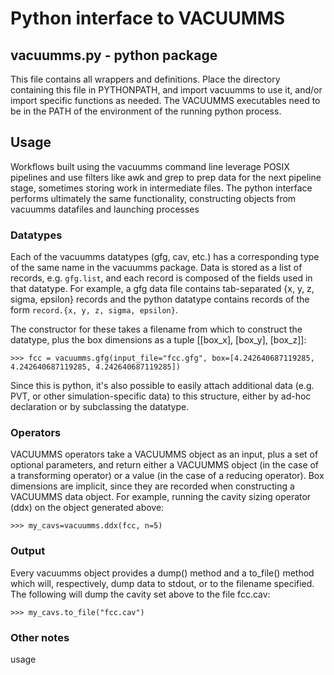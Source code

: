 # Python interface to VACUUMMS

## vacuumms.py - python package

This file contains all wrappers and definitions. Place the directory containing this file in PYTHONPATH, and import vacuumms to use it, and/or import specific functions as needed. The VACUUMMS executables need to be in the PATH of the environment of the running python process. 

## Usage

Workflows built using the vacuumms command line leverage POSIX pipelines and use filters like awk and grep to prep data for the next pipeline stage, sometimes storing work in intermediate files. The python interface performs ultimately the same functionality, constructing objects from vacuumms datafiles and launching processes 

### Datatypes

Each of the vacuumms datatypes (gfg, cav, etc.) has a corresponding type of the same name in the vacuumms package. Data is stored as a list of records, e.g. `gfg.list`, and each record is composed of the fields used in that datatype. For example, a gfg data file contains tab-separated {x, y, z, sigma, epsilon} records and the python datatype contains records of the form `record.{x, y, z, sigma, epsilon}`. 

The constructor for these takes a filename from which to construct the datatype, plus the box dimensions as a tuple [[box_x], [box_y], [box_z]]:

`>>> fcc = vacuumms.gfg(input_file="fcc.gfg", box=[4.242640687119285, 4.242640687119285, 4.242640687119285])`

Since this is python, it's also possible to easily attach additional data (e.g. PVT, or other simulation-specific data) to this structure, either by ad-hoc declaration or by subclassing the datatype. 
 
### Operators

VACUUMMS operators take a VACUUMMS object as an input, plus a set of optional parameters, and return either a VACUUMMS object (in the case of a transforming operator) or a value (in the case of a reducing operator). Box dimensions are implicit, since they are recorded when constructing a VACUUMMS data object. For example, running the cavity sizing operator (ddx) on the object generated above:

`>>> my_cavs=vacuumms.ddx(fcc, n=5)`

### Output

Every vacuumms object provides a dump() method and a to_file() method which will, respectively, dump data to stdout, or to the filename specified. The following will dump the cavity set above to the file fcc.cav:

`>>> my_cavs.to_file("fcc.cav")`

### Other notes

usage
